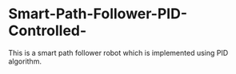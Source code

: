 # Smart-Path-Follower-PID-Controlled-
This is a smart path follower robot which is implemented using PID algorithm.

